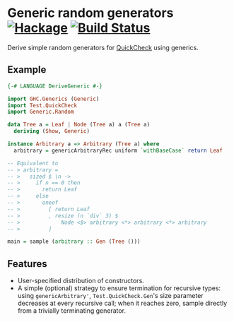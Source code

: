 Generic random generators [![Hackage](https://img.shields.io/hackage/v/generic-random.svg)](https://hackage.haskell.org/package/generic-random) [![Build Status](https://travis-ci.org/Lysxia/generic-random.svg)](https://travis-ci.org/Lysxia/generic-random)
=========================

Derive simple random generators for [QuickCheck](https://hackage.haskell.org/package/QuickCheck) using generics.

Example
-------

```haskell
{-# LANGUAGE DeriveGeneric #-}

import GHC.Generics (Generic)
import Test.QuickCheck
import Generic.Random

data Tree a = Leaf | Node (Tree a) a (Tree a)
  deriving (Show, Generic)

instance Arbitrary a => Arbitrary (Tree a) where
  arbitrary = genericArbitraryRec uniform `withBaseCase` return Leaf

-- Equivalent to
-- > arbitrary =
-- >   sized $ \n ->
-- >     if n == 0 then
-- >       return Leaf
-- >     else
-- >       oneof
-- >         [ return Leaf
-- >         , resize (n `div` 3) $
-- >             Node <$> arbitrary <*> arbitrary <*> arbitrary
-- >         ]

main = sample (arbitrary :: Gen (Tree ()))
```

Features
--------

- User-specified distribution of constructors.
- A simple (optional) strategy to ensure termination for recursive types:
  using `genericArbitrary'`, `Test.QuickCheck.Gen`'s size parameter decreases
  at every recursive call; when it reaches zero, sample directly from a
  trivially terminating generator.
